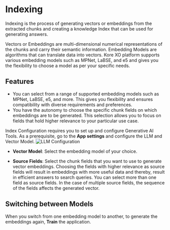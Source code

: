 # Indexing 

Indexing is the process of generating vectors or embeddings from the extracted chunks and creating a knowledge Index that can be used for generating answers. 

Vectors or Embeddings are multi-dimensional numerical representations of the chunks and carry their semantic information. Embedding Models are algorithms that can translate data into vectors. Kore XO platform supports various embedding models such as MPNet, LaBSE, and e5 and gives you the flexibility to choose a model as per your specific needs.

## Features

* You can select from a range of supported embedding models such as MPNet, LaBSE, e5, and more. This gives you flexibility and ensures compatibility with diverse requirements and preferences.
* You have the autonomy to choose the specific chunk fields on which embeddings are to be generated. This selection allows you to focus on fields that hold higher relevance to your particular use case.

Index Configuration requires you to set up and configure Generative AI Tools. As a prerequisite, go to the **App settings** and configure the LLM and Vector Model.
![LLM Configuration](../images/configure-llm.png "LLM Configuration")

* **Vector Model**: Select the embedding model of your choice.

* **Source Fields**: Select the chunk fields that you want to use to generate vector embeddings. Choosing the fields with higher relevance as source fields will result in embeddings with more useful data and thereby, result in efficient answers to search queries. You can select more than one field as source fields. In the case of multiple source fields, the sequence of the fields affects the generated vector.


## Switching between Models

When you switch from one embedding model to another, to generate the embeddings again, **Train** the application.
